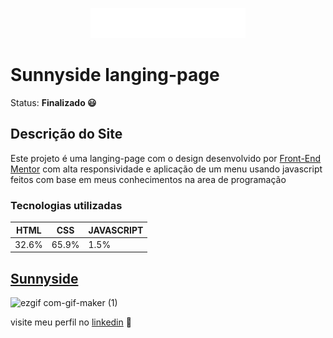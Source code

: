 <p align="center">
  <img src="https://raw.githubusercontent.com/rebecasguerri/sunnyside-agency-landing-page/995e3eb163242d85d433250a26308ce46c9ad647/images/logo.svg">
</p>


# Sunnyside langing-page

Status: **Finalizado 😃**


 ## Descrição do Site
   Este projeto é uma langing-page com o design desenvolvido por [Front-End Mentor](https://www.frontendmentor.io/) com alta responsividade e aplicação de um menu usando javascript  feitos com base em meus conhecimentos na area de programação 
 
 ### Tecnologias utilizadas
  HTML| CSS | JAVASCRIPT
  ---|---|---|
  32.6%|65.9%| 1.5%

## [Sunnyside](https://rebecasguerri.github.io/sunnyside-agency-landing-page/)
![ezgif com-gif-maker (1)](https://user-images.githubusercontent.com/100148878/184349898-2a64524a-3383-47e9-a776-123b62b714f4.gif)



visite meu perfil no [linkedin](https://www.linkedin.com/in/rebeca-freitas-16b16a232/) 💟
